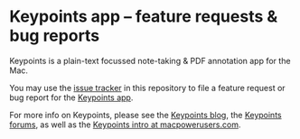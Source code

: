 # Keypoints app – feature requests &amp; bug reports

Keypoints is a plain-text focussed note-taking & PDF annotation app for the Mac.

You may use the [issue tracker](https://github.com/extracts/Keypoints-Issues/issues) in this repository to file a feature request or bug report for the [Keypoints app](https://keypoints.app).

For more info on Keypoints, please see the [Keypoints blog](https://keypoints.app/blog/), the [Keypoints forums](https://keypoints.app/forums), as well as the [Keypoints intro at macpowerusers.com](https://talk.macpowerusers.com/t/keypoints-a-plain-text-focussed-note-taking-pdf-annotation-app-for-the-mac/17320).
